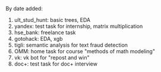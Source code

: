 By date added:
1. ult_stud_hunt: basic trees, EDA
2. yandex: test task for internship, matrix multiplication
3. hse_bank: freelance task
4. gotohack: EDA, xgb
5. tigli: semantic analysis for text fraud detection
6. OMM: home task for course "methods of math modeling"
7. vk: vk bot for "repost and win"
8. doc+: test task for doc+ interview 